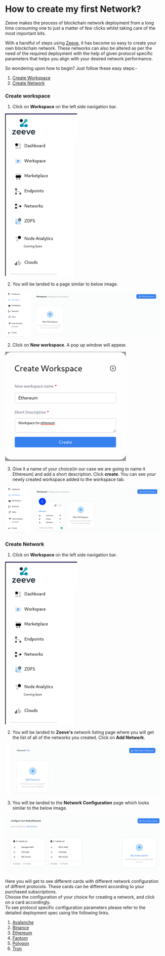# How to create my first Network?

Zeeve makes the process of blockchain network deployment from a long time consuming one to just a matter of few clicks whilst taking care of the most important bits.

With a handful of steps using [Zeeve](https://zeeve.io), it has become so easy to create your own blockchain network. These networks can also be altered as per the need of the required deployment with the help of  given protocol specific parameters that helps you align with your desired network performance.

So wondering upon how to begin? Just follow these easy steps:-

  1. [Create Workspace](#create-workspace)
  2. [Create Network](#create-network)

### Create workspace

  1. Click on **Workspace** on the left side navigation bar.

  ![](images/sideNavBar.png)

  2. You will be landed to a page similar to below image.

  ![](images/addWorkspace.png)

  2. Click on **New workspace**. A pop up window will appear.

   ![](images/createWorkspace.png)

  3. Give it a name of your choice(in our case we are going to name it Ethereum) and add a short description. Click **create**. You can see your newly created workspace added to the workspace tab.

  ![](images/createdWorkspace.png)
  
### Create Network
  1. Click on **Workspace** on the left side navigation bar.

  ![](images/sideNavBar.png)

  2. You will be landed to **Zeeve's** network listing page where you will get the list of all of the networks you created. Click on **Add Network**.

  ![](images/allNetworks.png)

  3. You will be landed to the **Network Configuration** page which looks similar to the below image.
   
   ![](images/networkConfiguration.png)

  Here you will get to see different cards with different network configuration of diffrent protocols. These cards can be different according to your purchased subscriptions.<br>
  Choose the configuration of your choice for creating a network, and click on a card accordingly.<br>
  To see protocol specific configuration parameters please refer to the detailed deployment spec using the following links.

  1. [Avalanche](./avalanche.md)
  2. [Binance](./Binance.md)
  3. [Ethereum](./Ethereum.md)
  4. [Fantom](./Fantom.md)
  5. [Polygon](./Polygon.md)
  6. [Tron](./Tron.md)
